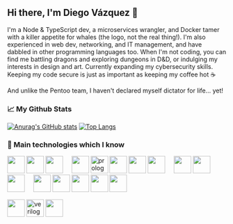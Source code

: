 ## Hi there, I'm Diego Vázquez 👋

I'm a Node & TypeScript dev, a microservices wrangler, and Docker tamer with a killer appetite for whales (the logo, not the real thing!). I'm also experienced in web dev, networking, and IT management, and have dabbled in other programming languages too. When I'm not coding, you can find me battling dragons and exploring dungeons in D&D, or indulging my interests in design and art. Currently expanding my cybersecurity skills. Keeping my code secure is just as important as keeping my coffee hot ☕️

And unlike the Pentoo team, I haven't declared myself dictator for life... yet!

### 📈 My Github Stats
[![Anurag's GitHub stats](https://github-readme-stats.vercel.app/api?username=dkaerit&theme=github_dark&hide_border=true)](https://github.com/dkaerit)
[![Top Langs](https://github-readme-stats.vercel.app/api/top-langs/?username=dkaerit&layout=compact&langs_count=8&theme=github_dark&hide_border=true)](https://github.com/dkaerit)

### 🧪 Main technologies which I know
<div style"display:flex">
<img src="https://i.imgur.com/gMy3bJb.png" width="40px"></img>
<img src="https://i.imgur.com/mhcx3l0.png" width="40px"></img>
<img src="https://i.imgur.com/1ngNAlG.png" width="40px"></img>
&nbsp;&nbsp;&nbsp;
<img src="https://i.imgur.com/TG1Bzty.png" width="40px"></img>
<a href="https://es.wikipedia.org/wiki/Prolog"><img src="https://i.imgur.com/jvVLg4x.png" width="40px" alt="prolog"></img></a>
<img src="https://i.imgur.com/B5sXzti.png" width="40px"></img>
<img src="https://i.imgur.com/ihIMRzn.png" width="40px"></img>
<img src="https://i.imgur.com/uUJwW39.png" width="40px"></img>
&nbsp;&nbsp;&nbsp;
<img src="https://i.imgur.com/72GbrEQ.png" width="40px"></img>
<img src="https://i.imgur.com/D3MOEaQ.png" width="40px"></img>
<img src="https://i.imgur.com/YWSrEnC.png" width="40px"></img>
&nbsp;&nbsp;&nbsp;
<img src="https://i.imgur.com/weYU4MI.png" width="40px"></img>
<img src="https://i.imgur.com/dOP9Q37.png" width="40px"></img>
<img src="https://i.imgur.com/AORuY4P.png" width="40px"></img>
<img src="https://i.imgur.com/rSpARwt.png" width="40px"></img>
<img src="https://i.imgur.com/Tu1TqD5.png" width="40px"></img>
&nbsp;&nbsp;&nbsp;

<img src="https://i.imgur.com/yV9TOpQ.png" width="40px"></img>
<a href="https://www.verilog.com/"><img src="https://i.imgur.com/Au9Mo7e.png" width="40px" alt="verilog"></img></a>
<img src="https://i.imgur.com/ddL7scP.png" width="40px"></img>
</div>

<!--
**dkaerit/dkaerit** is a ✨ _special_ ✨ repository because its `README.md` (this file) appears on your GitHub profile.

Here are some ideas to get you started:

- 🔭 I’m currently working on ...
- 🌱 I’m currently learning ...
- 👯 I’m looking to collaborate on ...
- 🤔 I’m looking for help with ...
- 💬 Ask me about ...
- 📫 How to reach me: ...
- 😄 Pronouns: ...
- ⚡ Fun fact: ...

![dkaerit's Github Stats](https://github-readme-stats.vercel.app/api?username=dkaerit&bg_color=30,161b22,0e1218&title_color=fff&text_color=fff&border_color=30363d&show_icons=true)
[![Top Langs](https://github-readme-stats.vercel.app/api/top-langs/?username=dkaerit&bg_color=30,161b22,0e1218&title_color=fff&text_color=fff&border_color=30363d&card_width=445&layout=compact)](https://github.com/dkaerit/github-readme-stats)
-->
